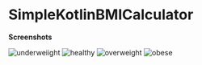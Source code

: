 # SimpleKotlinBMICalculator

**Screenshots**

![underweiight](https://user-images.githubusercontent.com/29502126/54189446-0ce67800-446f-11e9-816c-eda8d52684ae.png)
![healthy](https://user-images.githubusercontent.com/29502126/54189447-0ce67800-446f-11e9-9fc2-b4fa4483e38d.png)
![overweight](https://user-images.githubusercontent.com/29502126/54189448-0d7f0e80-446f-11e9-9b8a-8804e4a02425.png)
![obese](https://user-images.githubusercontent.com/29502126/54189449-0d7f0e80-446f-11e9-857b-f3b535eea599.png)
